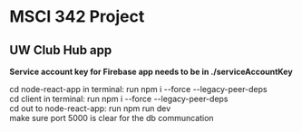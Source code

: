 # MSCI 342 Project
## UW Club Hub app

**Service account key for Firebase app needs to be in ./serviceAccountKey**

cd node-react-app in terminal: run npm i --force --legacy-peer-deps <br>
cd client in terminal: run npm i --force --legacy-peer-deps <br>
cd out to node-react-app: run npm run dev <br>
make sure port 5000 is clear for the db communcation
